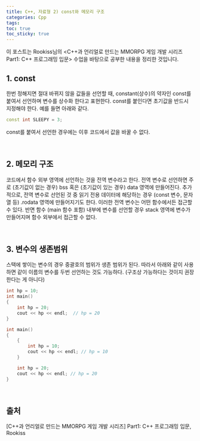 ```yaml
---
title: C++, 자료형 2) const와 메모리 구조
categories: Cpp
tags: 
toc: true
toc_sticky: true
---
```


이 포스트는 Rookiss님의 \<C++과 언리얼로 만드는 MMORPG 게임 개발 시리즈 Part1: C++ 프로그래밍 입문> 수업을 바탕으로 공부한 내용을 정리한 것입니다. 

## **1. const**

한번 정해지면 절대 바뀌지 않을 값들을 선언할 때, constant(상수)의 약자인 const를 붙여서 선언하며 변수를 상수화 한다고 표현한다. const를 붙인다면 초기값을 반드시 지정해야 한다. 예를 들면 아래와 같다.

```c++
const int SLEEPY = 3;
```
const를 붙여서 선언한 경우에는 이후 코드에서 값을 바꿀 수 없다. 

<br/>

## **2. 메모리 구조**

코드에서 함수 외부 영역에 선언하는 것을 전역 변수라고 한다. 전역 변수로 선언하면 주로 (초기값이 없는 경우) bss 혹은 (초기값이 있는 경우) data 영역에 만들어진다. 추가적으로, 전역 변수로 선언된 것 중 읽기 전용 데이터에 해당하는 경우 (const 변수, 문자열 등) .rodata 영역에 만들어지기도 한다. 이러한 전역 변수는 어떤 함수에서든 접근할 수 있다. 반면 함수 (main 함수 포함) 내부에 변수를 선언할 경우 stack 영역에 변수가 만들어지며 함수 외부에서 접근할 수 없다. 

<br/>

## **3. 변수의 생존범위**

스택에 쌓이는 변수의 경우 중괄호의 범위가 생존 범위가 된다. 따라서 아래와 같이 사용하면 같이 이름의 변수를 두번 선언하는 것도 가능하다. (구조상 가능하다는 것이지 권장한다는 게 아니다)

```c++
int hp = 10;
int main()
{
    int hp = 20;
    cout << hp << endl;  // hp = 20
}
```
```c++
int main()
{
    {
        int hp = 10;
        cout << hp << endl; // hp = 10
    }

    int hp = 20;
    cout << hp << endl; // hp = 20
}
```

<br/>

## **출처**

[C++과 언리얼로 만드는 MMORPG 게임 개발 시리즈] Part1: C++ 프로그래밍 입문, Rookiss
